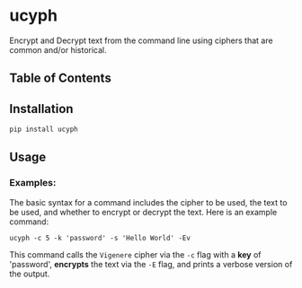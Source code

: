 # ucyph
Encrypt and Decrypt text from the command line using ciphers that are common and/or historical. 

## Table of Contents

## Installation
```bash
pip install ucyph
```

## Usage

### Examples:
The basic syntax for a command includes the cipher to be used, the text to be used, and whether to encrypt or decrypt the text. Here is an example command:
```shell
ucyph -c 5 -k 'password' -s 'Hello World' -Ev
```

This command calls the ```Vigenere``` cipher via the ```-c``` flag with a **key** of 'password', **encrypts** the text via the ```-E``` flag, and prints a verbose version of the output. 
